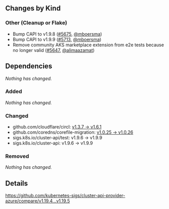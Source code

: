 ## Changes by Kind

### Other (Cleanup or Flake)

- Bump CAPI to v1.9.8 ([#5675](https://github.com/kubernetes-sigs/cluster-api-provider-azure/pull/5675), [@mboersma](https://github.com/mboersma))
- Bump CAPI to v1.9.9 ([#5713](https://github.com/kubernetes-sigs/cluster-api-provider-azure/pull/5713), [@mboersma](https://github.com/mboersma))
- Remove community AKS marketplace extension from e2e tests because no longer valid ([#5647](https://github.com/kubernetes-sigs/cluster-api-provider-azure/pull/5647), [@alimaazamat](https://github.com/alimaazamat))

## Dependencies
_Nothing has changed._

### Added
_Nothing has changed._

### Changed
- github.com/cloudflare/circl: [v1.3.7 → v1.6.1](https://github.com/cloudflare/circl/compare/v1.3.7...v1.6.1)
- github.com/coredns/corefile-migration: [v1.0.25 → v1.0.26](https://github.com/coredns/corefile-migration/compare/v1.0.25...v1.0.26)
- sigs.k8s.io/cluster-api/test: v1.9.6 → v1.9.9
- sigs.k8s.io/cluster-api: v1.9.6 → v1.9.9

### Removed
_Nothing has changed._

## Details
<!-- markdown-link-check-disable-next-line -->
https://github.com/kubernetes-sigs/cluster-api-provider-azure/compare/v1.19.4...v1.19.5
